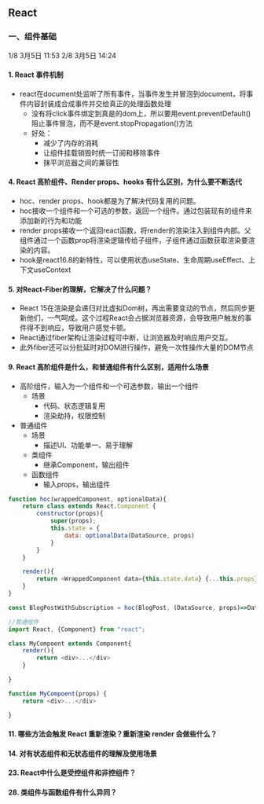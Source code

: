 ## React

### 一、组件基础

1/8 3月5日 11:53
2/8 3月5日 14:24

#### 1. React 事件机制



- react在document处监听了所有事件，当事件发生并冒泡到document，将事件内容封装成合成事件并交给真正的处理函数处理
	- 没有将click事件绑定到真是的dom上，所以要用event.preventDefault()阻止事件冒泡，而不是event.stopPropagation()方法
	- 好处：
		- 减少了内存的消耗
		- 让组件挂载销毁时统一订阅和移除事件
		- 抹平浏览器之间的兼容性

#### 4. React 高阶组件、Render props、hooks 有什么区别，为什么要不断迭代

- hoc、render props、hook都是为了解决代码复用的问题。
- hoc接收一个组件和一个可选的参数，返回一个组件。通过包装现有的组件来添加新的行为和功能
- render props接收一个返回react函数，将render的渲染注入到组件内部。父组件通过一个函数prop将渲染逻辑传给子组件，子组件通过函数获取渲染要渲染的内容。
- hook是react16.8的新特性，可以使用状态useState、生命周期useEffect、上下文useContext

#### 5. 对React-Fiber的理解，它解决了什么问题？


- React 15在渲染是会递归对比虚拟Dom树，再出需要变动的节点，然后同步更新他们，一气呵成。这个过程React会占据浏览器资源，会导致用户触发的事件得不到响应，导致用户感觉卡顿。
- React通过fiber架构让渲染过程可中断，让浏览器及时响应用户交互。
- 此外fiber还可以分批延时对DOM进行操作，避免一次性操作大量的DOM节点

#### 9. React 高阶组件是什么，和普通组件有什么区别，适用什么场景

- 高阶组件，输入为一个组件和一个可选参数，输出一个组件
	- 场景
		- 代码、状态逻辑复用
		- 渲染劫持，权限控制
- 普通组件
	- 场景
		- 描述UI、功能单一、易于理解
	- 类组件
		- 继承Component，输出组件
	- 函数组件
		- 输入props，输出组件
```js
function hoc(wrappedComponent, optionalData){
	return class extends React.Component {
		constructor(props){
			super(props);
			this.state = {
				data: optionalData(DataSource, props)
			}
		}
	}

	render(){
		return <WrappedComponent data={this.state.data} {...this.props}/>;
	}
}

const BlogPostWithSubscription = hoc(BlogPost, (DataSource, props)=>DataSource.getBlogPost(props.id));

//普通组件
import React, {Component} from "react";

class MyCompoent extends Component{
	render(){
		return <div>...</div>
	}

}

function MyCompoent(props) {
	return <div>...</div>

}

```



#### 11. 哪些方法会触发 React 重新渲染？重新渲染 render 会做些什么？


#### 14. 对有状态组件和无状态组件的理解及使用场景

#### 23. React中什么是受控组件和非控组件？


#### 28. 类组件与函数组件有什么异同？